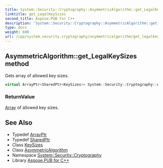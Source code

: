 ```yaml
---
title: System::Security::Cryptography::AsymmetricAlgorithm::get_LegalKeySizes method
linktitle: get_LegalKeySizes
second_title: Aspose.PUB for C++
description: 'System::Security::Cryptography::AsymmetricAlgorithm::get_LegalKeySizes method. Gets array of allowed key sizes in C++.'
type: docs
weight: 600
url: /cpp/system.security.cryptography/asymmetricalgorithm/get_legalkeysizes/
---
```

## AsymmetricAlgorithm::get_LegalKeySizes method


Gets array of allowed key sizes.

```cpp
virtual ArrayPtr<SharedPtr<KeySizes>> System::Security::Cryptography::AsymmetricAlgorithm::get_LegalKeySizes()
```


### ReturnValue

[Array](../../../system/array/) of allowed key sizes.

## See Also

* Typedef [ArrayPtr](../../../system/arrayptr/)
* Typedef [SharedPtr](../../../system/sharedptr/)
* Class [KeySizes](../../keysizes/)
* Class [AsymmetricAlgorithm](../)
* Namespace [System::Security::Cryptography](../../)
* Library [Aspose.PUB for C++](../../../)
